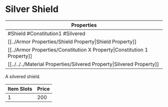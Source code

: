 # Silver Shield

| Properties                                                               |
| ------------------------------------------------------------------------ |
| #Shield #Constitution1 #Silvered                                         |
| [[../Armor Properties/Shield Property\|Shield Property]]                 |
| [[../Armor Properties/Constitution X Property\|Constitution 1 Property]] |
| [[../../../Material Properties/Silvered Property\|Silvered Property]]    |
A silvered shield.

| Item Slots | Price |
| ---------- | ----- |
| 1          | 200   |
